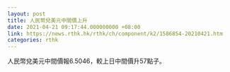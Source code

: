 ```yaml
---
layout: post
title: 人民幣兌美元中間價上升
date: 2021-04-21 09:17:44.000000000 +08:00
link: https://news.rthk.hk/rthk/ch/component/k2/1586854-20210421.htm
categories: rthk
---
```


人民幣兌美元中間價報6.5046，較上日中間價升57點子。
